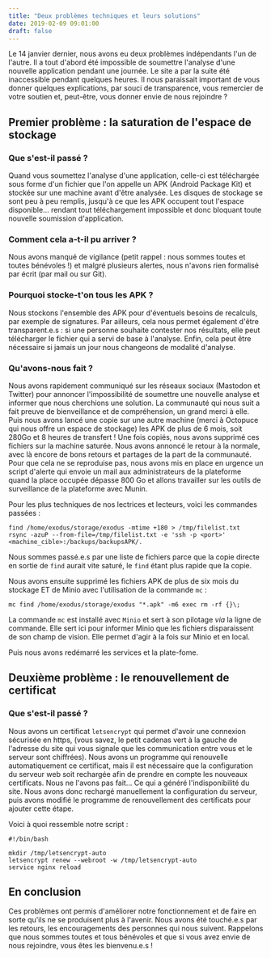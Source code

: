 ```yaml
---
title: "Deux problèmes techniques et leurs solutions"
date: 2019-02-09 09:01:00
draft: false
---
```


Le 14 janvier dernier, nous avons eu deux problèmes indépendants l'un de l'autre. Il a tout d'abord été impossible de soumettre l'analyse d'une nouvelle application pendant une journée. Le site a par la suite été inaccessible pendant quelques heures. Il nous paraissait important de vous donner quelques explications, par souci de transparence, vous remercier de votre soutien et, peut-être, vous donner envie de nous rejoindre ?

## Premier problème : la saturation de l'espace de stockage

### Que s'est-il passé ?

Quand vous soumettez l'analyse d'une application, celle-ci est téléchargée sous forme d'un fichier que l'on appelle un APK (Android Package Kit) et stockée sur une machine avant d'être analysée. Les disques de stockage se sont peu à peu remplis, jusqu'à ce que les APK occupent tout l'espace disponible... rendant tout téléchargement impossible et donc bloquant toute nouvelle soumission d'application.    

### Comment cela a-t-il pu arriver ?

Nous avons manqué de vigilance (petit rappel : nous sommes toutes et toutes bénévoles !) et malgré plusieurs alertes, nous n'avons rien formalisé par écrit (par mail ou sur Git).

### Pourquoi stocke-t'on tous les APK ?

Nous stockons l'ensemble des APK pour d'éventuels besoins de recalculs, par exemple de signatures.
Par ailleurs, cela nous permet également d'être transparent.e.s : si une personne souhaite contester nos résultats, elle peut télécharger le fichier qui a servi de base à l'analyse.
Enfin, cela peut être nécessaire si jamais un jour nous changeons de modalité d'analyse.


### Qu'avons-nous fait ?

Nous avons rapidement communiqué sur les réseaux sociaux (Mastodon et Twitter) pour annoncer l'impossibilité de soumettre une nouvelle analyse et informer que nous cherchions une solution. La communauté qui nous suit a fait preuve de bienveillance et de compréhension, un grand merci à elle.
Puis nous avons lancé une copie sur une autre machine (merci à Octopuce qui nous offre un espace de stockage) les APK de plus de 6 mois, soit 280Go et 8 heures de transfert ! Une fois copiés, nous avons supprimé ces fichiers sur la machine saturée.
Nous avons annoncé le retour à la normale, avec là encore de bons retours et partages de la part de la communauté.
Pour que cela ne se reproduise pas, nous avons mis en place en urgence un script d'alerte qui envoie un mail aux administrateurs de la plateforme quand la place occupée dépasse 800 Go et allons travailler sur les outils de surveillance de la plateforme avec Munin.

Pour les plus techniques de nos lectrices et lecteurs, voici les commandes passées :

```
find /home/exodus/storage/exodus -mtime +180 > /tmp/filelist.txt
rsync -azuP --from-file=/tmp/filelist.txt -e 'ssh -p <port>' <machine_cible>:/backups/backupsAPK/.
```
Nous sommes passé.e.s par une liste de fichiers parce que la copie directe en sortie de `find` aurait vite saturé, le `find` étant plus rapide que la copie.

Nous avons ensuite supprimé les fichiers APK de plus de six mois du stockage ET de Minio avec l'utilisation de la commande `mc` :

```
mc find /home/exodus/storage/exodus "*.apk" -m6 exec rm -rf {}\;
```

La commande `mc` est installé avec `Minio` et sert à son pilotage _via_ la ligne de commande. Elle sert ici pour informer Minio que les fichiers disparaissent de son champ de vision.
Elle permet d'agir à la fois sur Minio et en local.

Puis nous avons redémarré les services et la plate-fome.

## Deuxième problème : le renouvellement de certificat

### Que s'est-il passé ?

Nous avons un certificat `letsencrypt` qui permet d'avoir une connexion sécurisée en https, (vous savez, le petit cadenas vert à la gauche de l'adresse du site qui vous signale que les communication entre vous et le serveur sont chiffrées).
Nous avons un programme qui renouvelle automatiquement ce certificat, mais il est nécessaire que la configuration du serveur web soit rechargée afin de prendre en compte les nouveaux certificats. Nous ne l'avons pas fait... Ce qui a généré l'indisponibilité du site. Nous avons donc rechargé manuellement la configuration du serveur, puis avons modifié le programme de renouvellement des certificats pour ajouter cette étape.

Voici à quoi ressemble notre script :

```
#!/bin/bash

mkdir /tmp/letsencrypt-auto
letsencrypt renew --webroot -w /tmp/letsencrypt-auto
service nginx reload
```

## En conclusion

Ces problèmes ont permis d'améliorer notre fonctionnement et de faire en sorte qu'ils ne se produisent plus à l'avenir. Nous avons été touché.e.s par les retours, les encouragements des personnes qui nous suivent. Rappelons que nous sommes toutes et tous bénévoles et que si vous avez envie de nous rejoindre, vous êtes les bienvenu.e.s !
